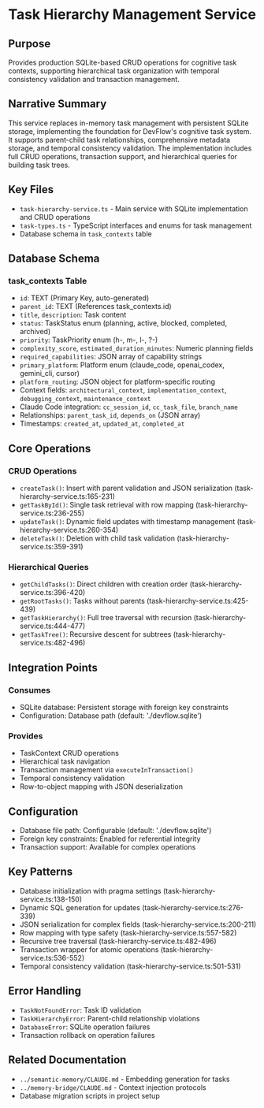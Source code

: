 # Task Hierarchy Management Service

## Purpose
Provides production SQLite-based CRUD operations for cognitive task contexts, supporting hierarchical task organization with temporal consistency validation and transaction management.

## Narrative Summary
This service replaces in-memory task management with persistent SQLite storage, implementing the foundation for DevFlow's cognitive task system. It supports parent-child task relationships, comprehensive metadata storage, and temporal consistency validation. The implementation includes full CRUD operations, transaction support, and hierarchical queries for building task trees.

## Key Files
- `task-hierarchy-service.ts` - Main service with SQLite implementation and CRUD operations
- `task-types.ts` - TypeScript interfaces and enums for task management
- Database schema in `task_contexts` table

## Database Schema
### task_contexts Table
- `id`: TEXT (Primary Key, auto-generated)
- `parent_id`: TEXT (References task_contexts.id)
- `title`, `description`: Task content
- `status`: TaskStatus enum (planning, active, blocked, completed, archived)
- `priority`: TaskPriority enum (h-, m-, l-, ?-)
- `complexity_score`, `estimated_duration_minutes`: Numeric planning fields
- `required_capabilities`: JSON array of capability strings
- `primary_platform`: Platform enum (claude_code, openai_codex, gemini_cli, cursor)
- `platform_routing`: JSON object for platform-specific routing
- Context fields: `architectural_context`, `implementation_context`, `debugging_context`, `maintenance_context`
- Claude Code integration: `cc_session_id`, `cc_task_file`, `branch_name`
- Relationships: `parent_task_id`, `depends_on` (JSON array)
- Timestamps: `created_at`, `updated_at`, `completed_at`

## Core Operations
### CRUD Operations
- `createTask()`: Insert with parent validation and JSON serialization (task-hierarchy-service.ts:165-231)
- `getTaskById()`: Single task retrieval with row mapping (task-hierarchy-service.ts:236-255)
- `updateTask()`: Dynamic field updates with timestamp management (task-hierarchy-service.ts:260-354)
- `deleteTask()`: Deletion with child task validation (task-hierarchy-service.ts:359-391)

### Hierarchical Queries
- `getChildTasks()`: Direct children with creation order (task-hierarchy-service.ts:396-420)
- `getRootTasks()`: Tasks without parents (task-hierarchy-service.ts:425-439)
- `getTaskHierarchy()`: Full tree traversal with recursion (task-hierarchy-service.ts:444-477)
- `getTaskTree()`: Recursive descent for subtrees (task-hierarchy-service.ts:482-496)

## Integration Points
### Consumes
- SQLite database: Persistent storage with foreign key constraints
- Configuration: Database path (default: './devflow.sqlite')

### Provides
- TaskContext CRUD operations
- Hierarchical task navigation
- Transaction management via `executeInTransaction()`
- Temporal consistency validation
- Row-to-object mapping with JSON deserialization

## Configuration
- Database file path: Configurable (default: './devflow.sqlite')
- Foreign key constraints: Enabled for referential integrity
- Transaction support: Available for complex operations

## Key Patterns
- Database initialization with pragma settings (task-hierarchy-service.ts:138-150)
- Dynamic SQL generation for updates (task-hierarchy-service.ts:276-339)
- JSON serialization for complex fields (task-hierarchy-service.ts:200-211)
- Row mapping with type safety (task-hierarchy-service.ts:557-582)
- Recursive tree traversal (task-hierarchy-service.ts:482-496)
- Transaction wrapper for atomic operations (task-hierarchy-service.ts:536-552)
- Temporal consistency validation (task-hierarchy-service.ts:501-531)

## Error Handling
- `TaskNotFoundError`: Task ID validation
- `TaskHierarchyError`: Parent-child relationship violations
- `DatabaseError`: SQLite operation failures
- Transaction rollback on operation failures

## Related Documentation
- `../semantic-memory/CLAUDE.md` - Embedding generation for tasks
- `../memory-bridge/CLAUDE.md` - Context injection protocols
- Database migration scripts in project setup